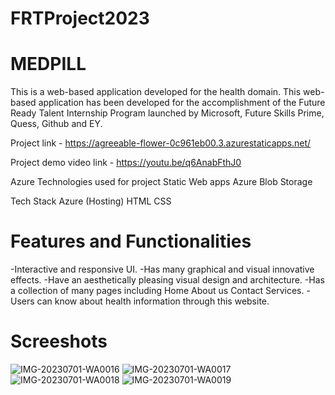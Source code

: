 # FRTProject2023
# MEDPILL
This is a web-based application developed for the health domain.
This web-based application has been developed for the accomplishment of the Future Ready Talent Internship Program launched by Microsoft, Future Skills Prime, Quess, Github and EY.

Project link - https://agreeable-flower-0c961eb00.3.azurestaticapps.net/

Project demo video link - https://youtu.be/q6AnabFthJ0

Azure Technologies used for project Static Web apps Azure Blob Storage

Tech Stack Azure (Hosting) HTML CSS

# Features and Functionalities

-Interactive and responsive UI. -Has many graphical and visual innovative effects. -Have an aesthetically pleasing visual design and architecture. -Has a collection of many pages including Home About us Contact Services. - Users can know about health information through this website.

# Screeshots
![IMG-20230701-WA0016](https://github.com/PRADEEP1261/FRTProject2023/assets/100031587/4518bd8f-ca96-4438-8ce0-a5a851ecb215)
![IMG-20230701-WA0017](https://github.com/PRADEEP1261/FRTProject2023/assets/100031587/a1ca9a40-ef4e-441a-8201-6bcfff3c1133)
![IMG-20230701-WA0018](https://github.com/PRADEEP1261/FRTProject2023/assets/100031587/e5cde055-1e97-48c0-89e7-0d97b7539fe6)
![IMG-20230701-WA0019](https://github.com/PRADEEP1261/FRTProject2023/assets/100031587/2691a47d-87e8-404f-8522-37eb2d6e95ff)



